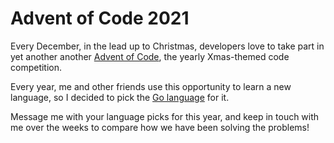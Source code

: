# Advent of Code 2021

Every December, in the lead up to Christmas, developers love to take part in yet
another another [Advent of Code](https://adventofcode.com/2021/), the yearly
Xmas-themed code competition.

Every year, me and other friends use this opportunity to learn a new language,
so I decided to pick the [Go language](https://golang.org/) for it.

Message me with your language picks for this year, and keep in touch with me
over the weeks to compare how we have been solving the problems!